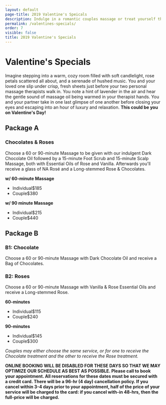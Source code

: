 ```yaml
---
layout: default
page-title: 2019 Valentine's Speicals
description: Indulge in a romantic couples massage or treat yourself this valentine's day.
permalink: /valentines-specials/
order: 7
visible: false
title: 2019 Valentine's Specials
---
```

<h1>Valentine's Specials</h1>

<p>Imagine stepping into a warm, cozy room filled with soft candlelight, rose petals scattered all about, and a serenade of hushed music.  You and your loved one slip under crisp, fresh sheets just before your two personal massage therapists walk in. You note a hint of lavender in the air and hear the gentle sound of massage oil being warmed in your therapist hands. You and your partner take in one last glimpse of one another before closing your eyes and escaping into an hour of luxury and relaxation.  <strong>This could be you on Valentine's Day!</strong></p>

<h2>Package A</h2>

<h3>Chocolates & Roses</h3>

<p>Choose a 60 or 90-minute Massage to be given with our indulgent Dark Chocolate Oil followed by a 15-minute Foot Scrub and 15-minute Scalp Massage, both with Essential Oils of Rose and Vanilla. Afterwards you'll receive a glass of NA Rosé and a Long-stemmed Rose & Chocolates. </p>

<b>w/ 60-minute Massage</b>

<ul class="dotted-list">

<li><span>Individual</span><span>$185</span></li>

<li><span>Couple</span><span>$380</span></li>

</ul>

<b>w/ 90 minute Massage</b>

<ul class="dotted-list">

<li><span>Individual</span><span>$215</span></li>

<li><span>Couple</span><span>$440</span></li>

</ul>

<h2>Package B</h2>

<h3>B1: Chocolate
</h3>

<p>Choose a 60 or 90-minute Massage with Dark Chocolate Oil and receive a Bag of Chocolates.</p>

<h3>B2: Roses</h3>

<p>Choose a 60 or 90-minute Massage with Vanilla & Rose Essential Oils and receive a Long-stemmed Rose.</p>

<b>60-minutes</b>

<ul class="dotted-list">

<li><span>Individual</span><span>$115</span></li>

<li><span>Couple</span><span>$240</span></li>

</ul>

<b>90-minutes</b>

<ul class="dotted-list">

<li><span>Individual</span><span>$145</span></li>

<li><span>Couple</span><span>$300</span></li>

</ul>

<p><i>Couples may either choose the same service, or for one to receive the Chocolate treatment and the other to receive the Rose treatment.</i></p>  

<p><strong class="red">
ONLINE BOOKING WILL BE DISABLED FOR THESE DAYS SO THAT WE MAY OPTIMIZE OUR SCHEDULE AS BEST AS POSSIBLE.   
Please call to book your appointment.  All reservations for these dates must be secured with a credit card.  
There will be a 96-hr (4 day) cancellation policy.  If you cancel within 3-4 days prior to your appointment, 
half of the price of your service will be charged to the card: if you cancel with-in 48-hrs, then the 
full-price will be charged.
</strong></p>
